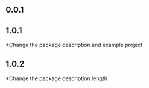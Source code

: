 ## 0.0.1


## 1.0.1

*Change the package description and example project

## 1.0.2

*Change the package description length

